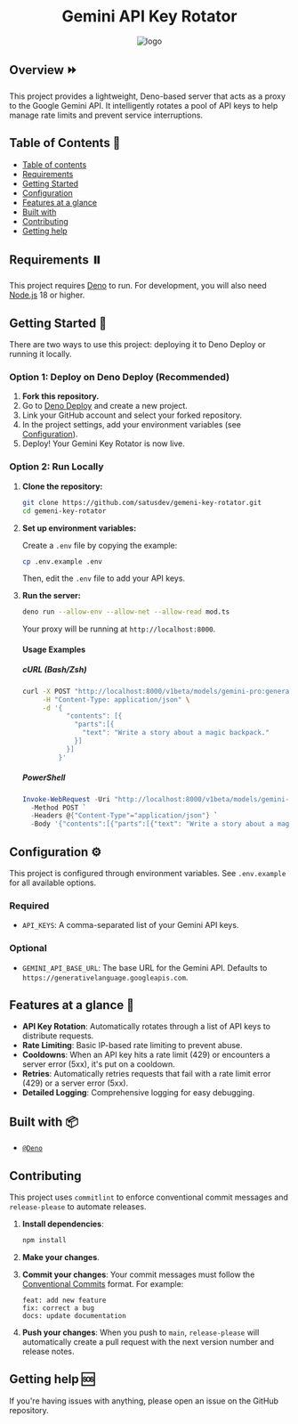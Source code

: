 <div align="center">
    <h1>Gemini API Key Rotator</h1>
    <img src="https://img.icons8.com/fluency/96/000000/key.png" alt="logo"/>
</div>

## Overview ⏩️

This project provides a lightweight, Deno-based server that acts as a proxy to
the Google Gemini API. It intelligently rotates a pool of API keys to help
manage rate limits and prevent service interruptions.

## Table of Contents 📄

- [Table of contents](#table-of-contents-)
- [Requirements](#requirements-%EF%B8%8F)
- [Getting Started](#getting-started-%EF%B8%8F)
- [Configuration](#configuration-)
- [Features at a glance](#features-at-a-glance-)
- [Built with](#built-with-%EF%B8%8F)
- [Contributing](#contributing)
- [Getting help](#getting-help-)

## Requirements ⏸️

This project requires [Deno](https://deno.land/) to run. For development, you
will also need [Node.js](https://nodejs.org/en) 18 or higher.

## Getting Started 🚀

There are two ways to use this project: deploying it to Deno Deploy or running
it locally.

### Option 1: Deploy on Deno Deploy (Recommended)

1.  **Fork this repository.**
2.  Go to [Deno Deploy](https://deno.com/deploy) and create a new project.
3.  Link your GitHub account and select your forked repository.
4.  In the project settings, add your environment variables (see
    [Configuration](#configuration-)).
5.  Deploy! Your Gemini Key Rotator is now live.

### Option 2: Run Locally

1.  **Clone the repository:**

    ```bash
    git clone https://github.com/satusdev/gemeni-key-rotator.git
    cd gemeni-key-rotator
    ```

2.  **Set up environment variables:**

    Create a `.env` file by copying the example:

    ```bash
    cp .env.example .env
    ```

    Then, edit the `.env` file to add your API keys.

3.  **Run the server:**

    ```bash
    deno run --allow-env --allow-net --allow-read mod.ts
    ```

    Your proxy will be running at `http://localhost:8000`.

    #### Usage Examples

    ##### cURL (Bash/Zsh)

    ```bash
    curl -X POST "http://localhost:8000/v1beta/models/gemini-pro:generateContent" \
         -H "Content-Type: application/json" \
         -d '{
               "contents": [{
                 "parts":[{
                   "text": "Write a story about a magic backpack."
                 }]
               }]
             }'
    ```

    ##### PowerShell

    ```powershell
    Invoke-WebRequest -Uri "http://localhost:8000/v1beta/models/gemini-pro:generateContent" `
      -Method POST `
      -Headers @{"Content-Type"="application/json"} `
      -Body '{"contents":[{"parts":[{"text": "Write a story about a magic backpack."}]}]}'
    ```

## Configuration ⚙️

This project is configured through environment variables. See `.env.example` for
all available options.

### Required

- `API_KEYS`: A comma-separated list of your Gemini API keys.

### Optional

- `GEMINI_API_BASE_URL`: The base URL for the Gemini API. Defaults to
  `https://generativelanguage.googleapis.com`.

## Features at a glance 🚀

- **API Key Rotation**: Automatically rotates through a list of API keys to
  distribute requests.
- **Rate Limiting**: Basic IP-based rate limiting to prevent abuse.
- **Cooldowns**: When an API key hits a rate limit (429) or encounters a server
  error (5xx), it's put on a cooldown.
- **Retries**: Automatically retries requests that fail with a rate limit error
  (429) or a server error (5xx).
- **Detailed Logging**: Comprehensive logging for easy debugging.

## Built with 📦️

- [`@Deno`](https://deno.land/)

## Contributing

This project uses `commitlint` to enforce conventional commit messages and
`release-please` to automate releases.

1.  **Install dependencies**:

    ```bash
    npm install
    ```

2.  **Make your changes**.

3.  **Commit your changes**: Your commit messages must follow the
    [Conventional Commits](https://www.conventionalcommits.org/en/v1.0.0/)
    format. For example:

    ```
    feat: add new feature
    fix: correct a bug
    docs: update documentation
    ```

4.  **Push your changes**: When you push to `main`, `release-please` will
    automatically create a pull request with the next version number and release
    notes.

## Getting help 🆘

If you're having issues with anything, please open an issue on the GitHub
repository.
